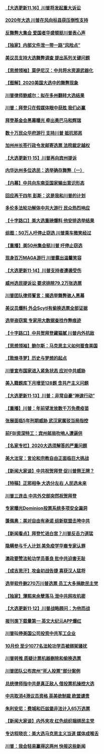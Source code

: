 #### [【大选更新11.16】川普将发起重大诉讼](../pages/nf4514/n12553075.md) 
#### [2020年大选 川普在风向标县获压倒性支持](../pages/nf4514/n12552700.md) 
#### [反舞弊大集会 爱国者华盛顿挺川普表心声](../pages/nf4514/n12552013.md) 
#### [【独家】内部文件泄一带一路“风险点”](../pages/nf4514/n12545751.md) 
#### [美议员支持大选舞弊调查 提出系列关键问题](../pages/nf4514/n12552266.md) 
#### [【思想领袖】莫伊尼汉：中共将水资源武器化](../pages/nf4514/n12465040.md) 
#### [【图解】2020美国大选中的舞弊现象](../pages/nf4514/n12551781.md) 
#### [川普律师鲍威尔：拟在多州翻转大选结果](../pages/nf4514/n12551731.md) 
#### [川普：拜登只在假媒体眼中获胜 我们必赢](../pages/nf4514/n12551570.md) 
#### [拜登基金会黑幕曝光 牵出奥巴马和辉瑞](../pages/nf4514/n12551522.md) 
#### [数十万民众华府游行 支持川普 抵抗邪恶](../pages/nf4514/n12550847.md) 
#### [加州州长签行政令发邮寄选票 法院裁定越权](../pages/nf4514/n12551154.md) 
#### [【大选更新11·15】川普再向宾州提诉](../pages/nf4514/n12550675.md) 
#### [内华达州多位选民：选举确存舞弊（一）](../pages/nf4514/n12550715.md) 
#### [【内幕】中共向东南亚国家输出意识形态](../pages/nf4514/n12542962.md) 
#### [回应再干四年 彭斯：这是我和川普的计划](../pages/nf4514/n12550298.md) 
#### [多伦多法轮功解体中共大游行 民众热烈响应](../pages/nf4514/n12550123.md) 
#### [【十字路口】美大选重磅爆料 他安排选举结果](../pages/nf4514/n12550057.md) 
#### [组图：50万人吁停止窃选 川普乘车微笑经过](../pages/nf4514/n12549853.md) 
#### [【重播】美50州集会挺川普 吁停止窃选](../pages/nf4514/n12547437.md) 
#### [现身百万MAGA游行 川普露出温馨笑容](../pages/nf4514/n12549595.md) 
#### [【大选更新11·14】川普支持者遭袭受伤](../pages/nf4514/n12549021.md) 
#### [威州选民提诉讼 要求排除79.2万张选票](../pages/nf4514/n12549284.md) 
#### [川普团队律师誓言：揭选举舞弊骇人黑幕](../pages/nf4514/n12549205.md) 
#### [美议员爆料 外企Scytl有偷换选票全部证据](../pages/nf4514/n12548711.md) 
#### [选举盗窃案 专家用大数据查找作弊痕迹](../pages/nf4514/n12548123.md) 
#### [【十字路口】中共贺拜登藏猫腻 川普内外抗敌](../pages/nf4514/n12548521.md) 
#### [【思想领袖】鲍尔斯：马克思主义如何蚕食美国](../pages/nf4514/n12508780.md) 
#### [【敦煌寻梦】历史与梦想的起点](../pages/nf4514/n12516171.md) 
#### [川普宣布国家进入紧急状态 应对中共威胁](../pages/nf4514/n12548081.md) 
#### [美入籍题库下月增至128题 含共产主义问题](../pages/nf4514/n12548055.md) 
#### [【大选更新11·13】川普：非常自豪“神速行动”](../pages/nf4514/n12546734.md) 
#### [【重播】川普：年前望发放数千万免费疫苗](../pages/nf4514/n12547776.md) 
#### [张展面临5年刑期威胁 武汉家属驳当局指控](../pages/nf4514/n12547638.md) 
#### [前FBI资深特工：宾州邮局吹哨人遭逼供](../pages/nf4514/n12547747.md) 
#### [【名家专栏】2020大选须解答的严重问题](../pages/nf4514/n12547165.md) 
#### [美大法官：言论和宗教自由正面临巨大挑战](../pages/nf4514/n12547656.md) 
#### [【新闻大家谈】中共祝贺拜登 促川普祭王牌？](../pages/nf4514/n12546954.md) 
#### [【特稿】正邪相争 大选分左右 人民选未来](../pages/nf4514/n12545208.md) 
#### [川普三连击 中共外交部突然祝贺拜登](../pages/nf4514/n12546974.md) 
#### [专家曝光Dominion投票系统多项安全漏洞](../pages/nf4514/n12546576.md) 
#### [蓬佩奥：美对自由有承诺 组新联盟击垮中共](../pages/nf4514/n12544846.md) 
#### [【新闻看点】拜登忙进白宫？川普反击力道猛](../pages/nf4514/n12545338.md) 
#### [隐瞒参与千人计划 美免疫学华裔专家认罪](../pages/nf4514/n12545730.md) 
#### [澳政要赞法轮功学员善良 批中共迫害无耻](../pages/nf4514/n12545735.md) 
#### [【成吉思汗】攻金初战告捷 喜获汉人猛将](../pages/nf4514/n12508972.md) 
#### [选举软件删270万川普选票 员工大多捐款民主党](../pages/nf4514/n12545353.md) 
#### [【独家】薄熙来余孽落马 泄中共网攻机密](../pages/nf4514/n12542739.md) 
#### [【大选更新11·12】川普战略顾问：为他而战](../pages/nf4514/n12543905.md) 
#### [报刊类下载量第一 英文大纪元APP爆红](../pages/nf4514/n12545280.md) 
#### [川普叫停美国公司投资中共军工企业](../pages/nf4514/n12545171.md) 
#### [10月份 至少1077名法轮功学员被绑架骚扰](../pages/nf4514/n12544139.md) 
#### [川普转推 质疑计票机器删除和偷换选票](../pages/nf4514/n12545032.md) 
#### [川普团队公布宾州“死人投票”部分案例](../pages/nf4514/n12544909.md) 
#### [总统律师指中共是真正敌人 借投票机操控大选](../pages/nf4514/n12544999.md) 
#### [中共取消4港议员资格 英美欲制裁 欧盟谴责](../pages/nf4514/n12544377.md) 
#### [朱利安尼：费城和匹兹堡非法计入65万选票](../pages/nf4514/n12544699.md) 
#### [【新闻大家谈】内外夹攻 红色组织捆绑民主党](../pages/nf4514/n12544577.md) 
#### [专访程晓农：美大选马克思主义当道 媒体成喉舌](../pages/nf4514/n12542497.md) 
#### [川普：我会轻易赢得这两州 快报这些新闻](../pages/nf4514/n12543870.md) 
